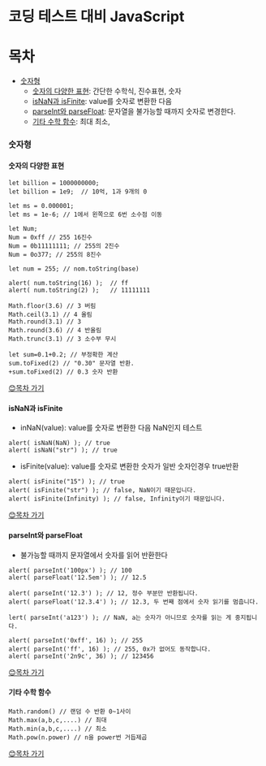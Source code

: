 코딩 테스트 대비 JavaScript
================
# 목차
- [숫자형](#숫자형)
  - [숫자의 다양한 표현](#숫자의-다양한-표현): 간단한 수학식, 진수표현, 숫자
  - [isNaN과 isFinite](#isNaN과-isFinite): value를 숫자로 변환한 다음 
  - [parseInt와 parseFloat](#parseInt와-parseFloat): 문자열을 불가능할 때까지 숫자로 변경한다.
  - [기타 수학 함수](#기타-수학-함수): 최대 최소, 


### 숫자형
#### 숫자의 다양한 표현
```node
let billion = 1000000000;
let billion = 1e9;  // 10억, 1과 9개의 0

let ms = 0.000001;
let ms = 1e-6; // 1에서 왼쪽으로 6번 소수점 이동

let Num;
Num = 0xff // 255 16진수
Num = 0b11111111; // 255의 2진수
Num = 0o377; // 255의 8진수

let num = 255; // nom.toString(base)

alert( num.toString(16) );  // ff
alert( num.toString(2) );   // 11111111

Math.floor(3.6) // 3 버림
Math.ceil(3.1) // 4 올림
Math.round(3.1) // 3 
Math.round(3.6) // 4 반올림
Math.trunc(3.1) // 3 소수부 무시

let sum=0.1+0.2; // 부정확한 계산
sum.toFixed(2) // "0.30" 문자열 반환.
+sum.toFixed(2) // 0.3 숫자 반환
```

[😊목차 가기](#목차)

#### isNaN과 isFinite

- inNaN(value): value를 숫자로 변환한 다음 NaN인지 테스트
```node
alert( isNaN(NaN) ); // true
alert( isNaN("str") ); // true
```
- isFinite(value): value를 숫자로 변환한 숫자가 일반 숫자인경우 true반환
```node
alert( isFinite("15") ); // true
alert( isFinite("str") ); // false, NaN이기 때문입니다.
alert( isFinite(Infinity) ); // false, Infinity이기 때문입니다.
```


[😊목차 가기](#목차)

#### parseInt와 parseFloat
   - 불가능할 때까지 문자열에서 숫자를 읽어 반환한다
```node
alert( parseInt('100px') ); // 100
alert( parseFloat('12.5em') ); // 12.5

alert( parseInt('12.3') ); // 12, 정수 부분만 반환됩니다.
alert( parseFloat('12.3.4') ); // 12.3, 두 번째 점에서 숫자 읽기를 멈춥니다.

lert( parseInt('a123') ); // NaN, a는 숫자가 아니므로 숫자를 읽는 게 중지됩니다.

alert( parseInt('0xff', 16) ); // 255
alert( parseInt('ff', 16) ); // 255, 0x가 없어도 동작합니다.
alert( parseInt('2n9c', 36) ); // 123456
```

[😊목차 가기](#목차)

#### 기타 수학 함수

```node
Math.random() // 랜덤 수 반환 0~1사이
Math.max(a,b,c,....) // 최대
Math.min(a,b,c,....) // 최소
Math.pow(n.power) // n을 power번 거듭제곱
```

[😊목차 가기](#목차)


